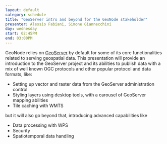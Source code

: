 ```yaml
---
layout: default
category: schedule
title: "GeoServer intro and beyond for the GeoNode stakeholder"
presenter: Alessio Fabiani, Simone Giannecchini
day: wednesday
start: 02:45PM
end: 03:00PM
---
```


GeoNode relies on [GeoServer](http://geoserver.org) by default for some of its core functionalities related to serving geospatial data.
This presentation will provide an introduction to the GeoServer project and its abilities to publish data with a mix of well known OGC protocols and other popular protocol and data formats, like:

* Setting up vector and raster data from the GeoServer administration control
* Styling layers using desktop tools, with a carousel of GeoServer mapping abilities
* Tile caching with WMTS

but it will also go beyond that, introducing advanced capabilities like

* Data processing with WPS
* Security
* Spatiotemporal data handling
